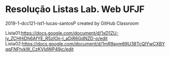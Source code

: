 # Resolução Listas Lab. Web UFJF
2019-1-dcc121-lst1-lucas-santosP created by GitHub Classroom

Lista01:https://docs.google.com/document/d/1xD1ZU-jy_ZCHHiDh6AfYE_R5zIOn-l_aDiR6GdNZD-o/edit
Lista02:https://docs.google.com/document/d/1mR9aym69U38TcQIYwCXBYqqFNFtykW_CzKVIdWP49ic/edit
